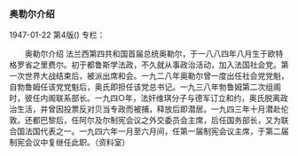 ### 奥勒尔介绍

1947-01-22
第4版()
专栏：

　　奥勒尔介绍
    法兰西第四共和国首届总统奥勒尔，于一八八四年八月生于欧特格罗省之里费尔。初于都鲁斯学法政，不久就从事政治活动，加入法国社会党。第一次世界大战结束后，被派出席和会。一九二八年奥勒尔曾一度出任社会党党魁，自勃鲁姆任该党党魁后，奥氏即担任该党总书记。一九三八年勃鲁姆第二次组阁时，彼任内阁联系部长。一九四○年，法奸维琪分子与德军订立和约，奥氏脱离政治生活，并曾因投票反对贝当专政而被捕，释放后即潜居。一九四三年十月潜赴伦敦。还都巴黎后，任阿尔及尔制宪会议之外交委员会主席，后任国务部长，又为联合国法国代表之一。一九四六年一月至六月间，任第一届制宪会议主席，于第二届制宪会议中复继任此职。（资料室）
